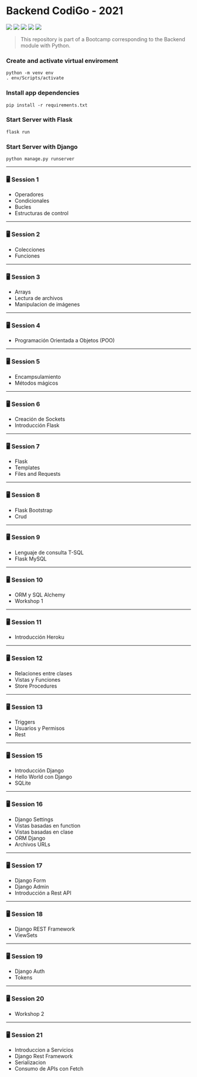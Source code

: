 # Backend CodiGo - 2021

![](https://img.shields.io/badge/Python-3.10.0-blue) 
![](https://img.shields.io/badge/Flask-2.0.1-red) 
![](https://img.shields.io/badge/Django-3.2.8-green) 
![](https://img.shields.io/badge/MySQL-5.5.0-yellow) 
![](https://img.shields.io/badge/SQLite-3.36.0-lightblue) 

> This repository is part of a Bootcamp corresponding to the Backend module with Python.

### Create and activate virtual enviroment

    python -m venv env
    . env/Scripts/activate

### Install app dependencies

    pip install -r requirements.txt

### Start Server with Flask
    
    flask run
 
### Start Server with Django
    
    python manage.py runserver

----------------------------
### 🖥️ Session 1
- Operadores
- Condicionales
- Bucles
- Estructuras de control
----------------------------
### 🖥️ Session 2
- Colecciones
- Funciones
----------------------------
### 🖥️ Session 3
- Arrays
- Lectura de archivos
- Manipulacion de imágenes
----------------------------
### 🖥️ Session 4
- Programación Orientada a Objetos (POO)
----------------------------
### 🖥️ Session 5
- Encampsulamiento
- Métodos mágicos
----------------------------
### 🖥️ Session 6
- Creación de Sockets
- Introducción Flask
----------------------------
### 🖥️ Session 7
- Flask
- Templates
- Files and Requests
----------------------------
### 🖥️ Session 8
- Flask Bootstrap
- Crud
----------------------------
### 🖥️ Session 9
- Lenguaje de consulta T-SQL
- Flask MySQL
----------------------------
### 🖥️ Session 10
- ORM y SQL Alchemy 
- Workshop 1
----------------------------
### 🖥️ Session 11
- Introducción Heroku
----------------------------
### 🖥️ Session 12
- Relaciones entre clases
- Vistas y Funciones
- Store Procedures
----------------------------
### 🖥️ Session 13
- Triggers
- Usuarios y Permisos
- Rest
----------------------------
### 🖥️ Session 15
- Introducción Django
- Hello World con Django
- SQLite
----------------------------
### 🖥️ Session 16
- Django Settings
- Vistas basadas en function
- Vistas basadas en clase
- ORM Django
- Archivos URLs
----------------------------
### 🖥️ Session 17
- Django Form
- Django Admin
- Introducción a Rest API
----------------------------
### 🖥️ Session 18
- Django REST Framework
- ViewSets
----------------------------
### 🖥️ Session 19
- Django Auth
- Tokens
----------------------------
### 🖥️ Session 20
- Workshop 2
----------------------------
### 🖥️ Session 21
- Introduccion a Servicios
- Django Rest Framework
- Serializacion
- Consumo de APIs con Fetch
